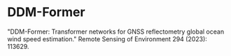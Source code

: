 # DDM-Former
"DDM-Former: Transformer networks for GNSS reflectometry global ocean wind speed estimation." Remote Sensing of Environment 294 (2023): 113629.
